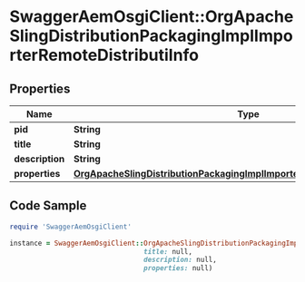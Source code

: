 # SwaggerAemOsgiClient::OrgApacheSlingDistributionPackagingImplImporterRemoteDistributiInfo

## Properties

Name | Type | Description | Notes
------------ | ------------- | ------------- | -------------
**pid** | **String** |  | [optional] 
**title** | **String** |  | [optional] 
**description** | **String** |  | [optional] 
**properties** | [**OrgApacheSlingDistributionPackagingImplImporterRemoteDistributiProperties**](OrgApacheSlingDistributionPackagingImplImporterRemoteDistributiProperties.md) |  | [optional] 

## Code Sample

```ruby
require 'SwaggerAemOsgiClient'

instance = SwaggerAemOsgiClient::OrgApacheSlingDistributionPackagingImplImporterRemoteDistributiInfo.new(pid: null,
                                 title: null,
                                 description: null,
                                 properties: null)
```


